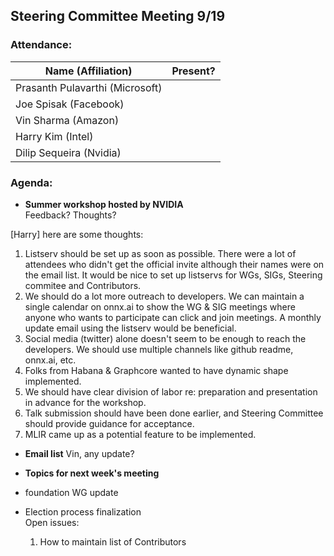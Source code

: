 ## Steering Committee Meeting 9/19

### Attendance:

| Name (Affiliation) | Present? |
| ------------------------------- | --- |
| Prasanth Pulavarthi (Microsoft) |  |
| Joe Spisak (Facebook)           |  |
| Vin Sharma (Amazon)             |  | 
| Harry Kim (Intel)               |  |
| Dilip Sequeira (Nvidia)         |  |


### Agenda:
* **Summer workshop hosted by NVIDIA**  
Feedback? Thoughts?

[Harry] here are some thoughts: 
1) Listserv should be set up as soon as possible. There were a lot of attendees who didn't get the official invite although their names were on the email list. It would be nice to set up listservs for WGs, SIGs, Steering commitee and Contributors. 
2) We should do a lot more outreach to developers. We can maintain a single calendar on onnx.ai to show the WG & SIG meetings where anyone who wants to participate can click and join meetings. A monthly update email using the listserv would be beneficial.
3) Social media (twitter) alone doesn't seem to be enough to reach the developers. We should use multiple channels like github readme, onnx.ai, etc.
4) Folks from Habana & Graphcore wanted to have dynamic shape implemented.
5) We should have clear division of labor re: preparation and presentation in advance for the workshop. 
6) Talk submission should have been done earlier, and Steering Committee should provide guidance for acceptance. 
7) MLIR came up as a potential feature to be implemented. 

* **Email list**
Vin, any update?

* **Topics for next week's meeting**  
* foundation WG update
* Election process finalization  
  Open issues:  
  1) How to maintain list of Contributors
